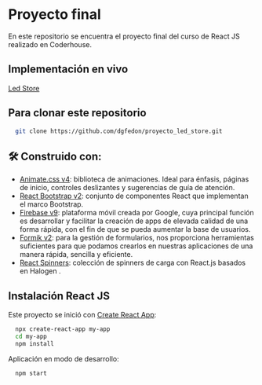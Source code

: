 # Proyecto final

En este repositorio se encuentra el proyecto final del curso de React JS realizado en Coderhouse.

## Implementación en vivo

[Led Store](https://dgfedon.github.io/proyecto_led_store/)

## Para clonar este repositorio

```bash
  git clone https://github.com/dgfedon/proyecto_led_store.git
```

## 🛠 Construido con:

- [Animate.css v4](https://animate.style/): biblioteca de animaciones. Ideal para énfasis, páginas de inicio, controles deslizantes y sugerencias de guía de atención.
- [React Bootstrap v2](https://react-bootstrap.github.io/): conjunto de componentes React que implementan el marco Bootstrap.
- [Firebase v9](https://firebase.google.com/):  plataforma móvil creada por Google, cuya principal función es desarrollar y facilitar la creación de apps de elevada calidad de una forma rápida, con el fin de que se pueda aumentar la base de usuarios.
- [Formik v2](https://formik.org/docs/overview):  para la gestión de formularios, nos proporciona herramientas suficientes para que podamos crearlos en nuestras aplicaciones de una manera rápida, sencilla y eficiente.
- [React Spinners](https://www.npmjs.com/package/react-spinners): colección de spinners de carga con React.js basados ​​en Halogen .

## Instalación React JS

Este proyecto se inició con [Create React App](https://github.com/facebook/create-react-app):

```bash
  npx create-react-app my-app
  cd my-app
  npm install
```

Aplicación en modo de desarrollo:
```bash
  npm start
```
